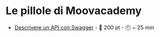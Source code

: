 # Le pillole di Moovacademy
* [Descrivere un API con Swagger](./describeapiswagger/describeapiswagger.md) - :gift: 200 pt - :clock10: ~ 25 min
